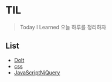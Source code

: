 # TIL

> Today I Learned 오늘 하루를 정리하자


## List


- [DoIt][]
- [css][]
- [JavaScriptNjQuery][]

[DoIt]: https://github.com/minw1540/TIL/tree/master/Doit

[css]: https://github.com/minw1540/TIL/tree/master/css

[JavaScriptNjQuery]: https://github.com/minw1540/TIL/tree/master/JavaScriptNjQuery